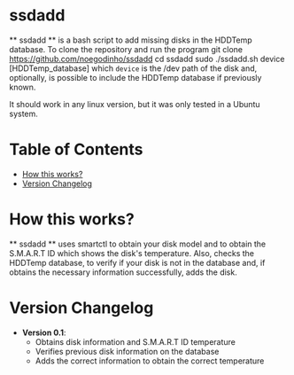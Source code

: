 # ssdadd

** ssdadd ** is a bash script to add missing disks in the HDDTemp database. To clone the repository and run the program
    git clone https://github.com/noegodinho/ssdadd
    cd ssdadd
    sudo ./ssdadd.sh device [HDDTemp_database]
which `device` is the /dev path of the disk and, optionally, is possible to include the HDDTemp database if previously known.

It should work in any linux version, but it was only tested in a Ubuntu system.

Table of Contents
=================

* [How this works?](#how-this-works)
* [Version Changelog](#version-changelog)

# How this works?
** ssdadd ** uses smartctl to obtain your disk model and to obtain the S.M.A.R.T ID which shows the disk's temperature. 
Also, checks the HDDTemp database, to verify if your disk is not in the database and, if obtains the necessary information successfully, adds the disk.

# Version Changelog
* **Version 0.1**:
    * Obtains disk information and S.M.A.R.T ID temperature
    * Verifies previous disk information on the database
    * Adds the correct information to obtain the correct temperature
